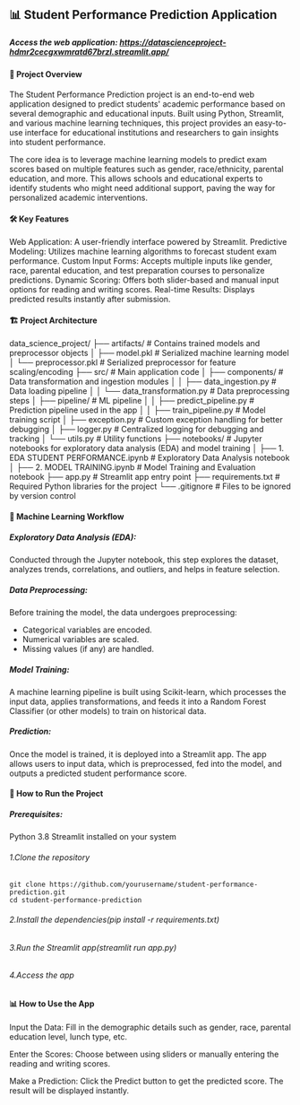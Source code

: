 ## 📊 Student Performance Prediction Application
##### Access the web application: https://datascienceproject-hdmr2cecgxwmratd67brzl.streamlit.app/

#### 🎯 Project Overview
The Student Performance Prediction project is an end-to-end web application designed to predict students' academic performance based on several demographic and educational inputs. Built using Python, Streamlit, and various machine learning techniques, this project provides an easy-to-use interface for educational institutions and researchers to gain insights into student performance.

The core idea is to leverage machine learning models to predict exam scores based on multiple features such as gender, race/ethnicity, parental education, and more. This allows schools and educational experts to identify students who might need additional support, paving the way for personalized academic interventions.

#### 🛠️ Key Features
Web Application: A user-friendly interface powered by Streamlit.
Predictive Modeling: Utilizes machine learning algorithms to forecast student exam performance.
Custom Input Forms: Accepts multiple inputs like gender, race, parental education, and test preparation courses to personalize predictions.
Dynamic Scoring: Offers both slider-based and manual input options for reading and writing scores.
Real-time Results: Displays predicted results instantly after submission.

#### 🏗️ Project Architecture

data_science_project/
├── artifacts/               # Contains trained models and preprocessor objects
│   ├── model.pkl            # Serialized machine learning model
│   └── preprocessor.pkl     # Serialized preprocessor for feature scaling/encoding
├── src/                     # Main application code
│   ├── components/          # Data transformation and ingestion modules
│   │   ├── data_ingestion.py     # Data loading pipeline
│   │   └── data_transformation.py  # Data preprocessing steps
│   ├── pipeline/            # ML pipeline
│   │   ├── predict_pipeline.py    # Prediction pipeline used in the app
│   │   ├── train_pipeline.py      # Model training script
│   ├── exception.py         # Custom exception handling for better debugging
│   ├── logger.py            # Centralized logging for debugging and tracking
│   └── utils.py             # Utility functions
├── notebooks/               # Jupyter notebooks for exploratory data analysis (EDA) and model training
│   ├── 1. EDA STUDENT PERFORMANCE.ipynb   # Exploratory Data Analysis notebook
│   ├── 2. MODEL TRAINING.ipynb            # Model Training and Evaluation notebook
├── app.py                   # Streamlit app entry point
├── requirements.txt         # Required Python libraries for the project
└── .gitignore               # Files to be ignored by version control


#### 🧠 Machine Learning Workflow

##### Exploratory Data Analysis (EDA):
Conducted through the Jupyter notebook, this step explores the dataset, analyzes trends, correlations, and outliers, and helps in feature selection.

##### Data Preprocessing:
Before training the model, the data undergoes preprocessing:

   * Categorical variables are encoded.
   * Numerical variables are scaled.
   * Missing values (if any) are handled.

#####  Model Training:
A machine learning pipeline is built using Scikit-learn, which processes the input data, applies transformations, and feeds it into a Random Forest Classifier (or other models) to train on historical data.

##### Prediction:
Once the model is trained, it is deployed into a Streamlit app. The app allows users to input data, which is preprocessed, fed into the model, and outputs a predicted student performance score.

#### 🚀 How to Run the Project
##### Prerequisites:
Python 3.8
Streamlit installed on your system

###### 1.Clone the repository
    git clone https://github.com/yourusername/student-performance-prediction.git
    cd student-performance-prediction
###### 2.Install the dependencies(pip install -r requirements.txt)
###### 3.Run the Streamlit app(streamlit run app.py)
###### 4.Access the app

#### 📊 How to Use the App

Input the Data:
Fill in the demographic details such as gender, race, parental education level, lunch type, etc.

Enter the Scores:
Choose between using sliders or manually entering the reading and writing scores.

Make a Prediction:
Click the Predict button to get the predicted score. The result will be displayed instantly.

